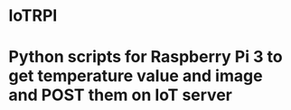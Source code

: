 # IoTRPI
# Python scripts for Raspberry Pi 3 to get temperature value and image and POST them on IoT server
